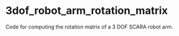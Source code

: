 # 3dof_robot_arm_rotation_matrix
Code for computing the rotation matrix of a 3 DOF SCARA robot arm.
